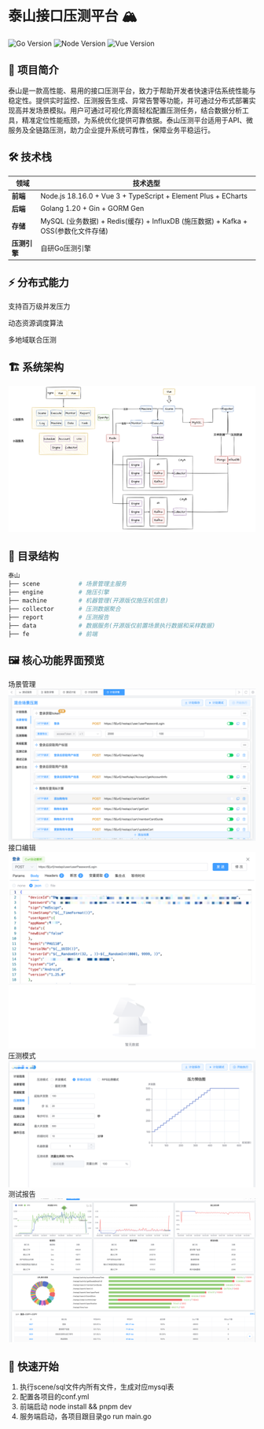 

# 泰山接口压测平台 🏔️

![Go Version](https://img.shields.io/badge/go-1.20-blue)
![Node Version](https://img.shields.io/badge/node-18.16.0-green)
![Vue Version](https://img.shields.io/badge/vue-3.x-brightgreen)

## 🌟 项目简介

泰山是一款高性能、易用的接口压测平台，致力于帮助开发者快速评估系统性能与稳定性。提供实时监控、压测报告生成、异常告警等功能，并可通过分布式部署实现高并发场景模拟。用户可通过可视化界面轻松配置压测任务，结合数据分析工具，精准定位性能瓶颈，为系统优化提供可靠依据。泰山压测平台适用于API、微服务及全链路压测，助力企业提升系统可靠性，保障业务平稳运行。

## 🛠️ 技术栈

| 领域        | 技术选型                                                              |
|-------------|-------------------------------------------------------------------|
| **前端**    | Node.js 18.16.0 + Vue 3 + TypeScript + Element Plus + ECharts     |
| **后端**    | Golang 1.20 + Gin + GORM Gen                                      |
| **存储**    | MySQL (业务数据) + Redis(缓存) + InfluxDB (施压数据) + Kafka + OSS(参数化文件存储) |
| **压测引擎**| 自研Go压测引擎                                                          |


## ⚡ 分布式能力
支持百万级并发压力

动态资源调度算法

多地域联合压测

## 🏗️ 系统架构

![img.png](readme-img/architecture.png)

## 📂 目录结构
```bash
泰山             
├── scene           # 场景管理主服务
├── engine          # 施压引擎
├── machine         # 机器管理(开源版仅施压机信息)
├── collector       # 压测数据聚合
├── report          # 压测报告
├── data            # 数据服务(开源版仅前置场景执行数据和采样数据)
├── fe              # 前端
```

## 🖼️ 核心功能界面预览
场景管理
![img.png](readme-img/scene-mng.png)
接口编辑
![img.png](readme-img/case-edit.png)
压测模式
![img.png](readme-img/press-type.png)
测试报告
![img.png](readme-img/report.png)

## 🚦 快速开始
1. 执行scene/sql文件内所有文件，生成对应mysql表
2. 配置各项目的conf.yml
3. 前端启动 node install && pnpm dev
4. 服务端启动，各项目跟目录go run main.go